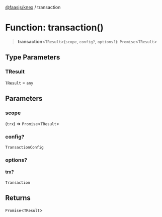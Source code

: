 [@faasjs/knex](../README.md) / transaction

# Function: transaction()

> **transaction**\<`TResult`\>(`scope`, `config?`, `options?`): `Promise`\<`TResult`\>

## Type Parameters

### TResult

`TResult` = `any`

## Parameters

### scope

(`trx`) => `Promise`\<`TResult`\>

### config?

`TransactionConfig`

### options?

#### trx?

`Transaction`

## Returns

`Promise`\<`TResult`\>

